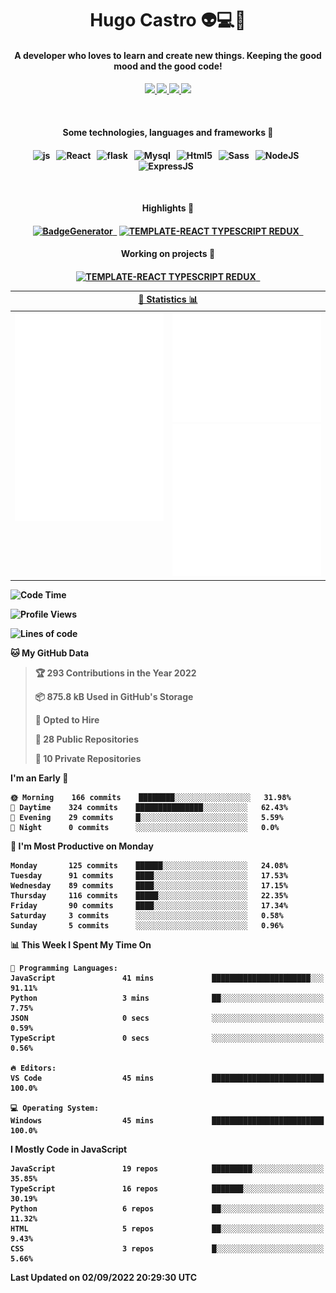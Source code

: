 <h1 align="center">Hugo Castro 👽💻🌌</h1>
<h4 align="center">A developer who loves to learn and create new things. Keeping the good mood and the good code!<h4/>
<p align="center">
		<a href="https://stackoverflow.com/users/11444549/hugo">
		<img src="https://img.shields.io/badge/-Stackoverflow-79db75?style=for-the-badge&logo=Stackoverflow&logoColor=white" />
	</a>
		<a href="https://api.whatsapp.com/send?phone=5532988940411text=Oii, vim pelo github!">
		<img src="https://img.shields.io/badge/WHATSAPP-79db75.svg?&style=for-the-badge&logo=whatsapp&logoColor=white" />
	</a>
		<a href="mailto:hugocastrohc@outlook.com">
		<img src="https://img.shields.io/badge/email-79db75.svg?&style=for-the-badge&logo=protonmail&logoColor=white" />
	<a href="https://open.spotify.com/user/22uat6ppbmvcvyia5me7tdmci">
		<img src="https://img.shields.io/badge/spotify-79db75.svg?&style=for-the-badge&logo=spotify&logoColor=white" />
	</a>
</p>

<br>

<h4 align="center"> Some technologies, languages and frameworks 🚀<h4/>
<p align="center">
	<img src="https://img.shields.io/badge/javascript-79db75.svg?&style=for-the-badge&logo=javascript&logoColor=white" alt="js" />&nbsp;&nbsp;
	<img src="https://img.shields.io/badge/-React-79db75?style=for-the-badge&logo=react&logoColor=white" alt="React" />&nbsp;&nbsp;
	<img src="https://img.shields.io/badge/flask-79db75.svg?&style=for-the-badge&logo=flask&logoColor=white" alt="flask" />&nbsp;&nbsp;
	<img src="https://img.shields.io/badge/mysql-79db75.svg?style=for-the-badge&logo=mysql&logoColor=white" alt="Mysql" />&nbsp;&nbsp;
	<img src="https://img.shields.io/badge/html5-79db75.svg?style=for-the-badge&logo=html5&logoColor=white" alt="Html5" />&nbsp;&nbsp;
	<img src="https://img.shields.io/badge/sass-79db75.svg?style=for-the-badge&logo=sass&logoColor=white" alt="Sass" />&nbsp;&nbsp;
	<img src="https://img.shields.io/badge/node.js-79db75.svg?style=for-the-badge&" alt="NodeJS" />&nbsp;&nbsp;
	<img src="https://img.shields.io/badge/express.js-79db75.svg?style=for-the-badge&" alt="ExpressJS" />&nbsp;&nbsp;
	

</p>

<br>
<h4 align="center"> Highlights 🔆<h4/>
<p align="center">
	  <a text-decoration="none" href="https://pypi.org/project/BadgeGenerator"><img src="https://img.shields.io/badge/BadgeGenerator-79db75.svg?style=for-the-badge&logo=pythonfor-the-badge&logo=django" alt="BadgeGenerator" />&nbsp;&nbsp;<a/>
	<a text-decoration="none" href="https://www.npmjs.com/package/cra-template-typescript-redux-react"><img src="https://img.shields.io/badge/template%20React%20typescript%20redux-79db75.svg?style=for-the-badge" alt="TEMPLATE-REACT TYPESCRIPT REDUX" />&nbsp;&nbsp;<a/>
</p>
<h4 align="center"> Working on projects 🔨<h4/>
	
<p align="center">
		<a text-decoration="none" href="https://www.npmjs.com/package/cra-template-typescript-redux-react"><img src="https://img.shields.io/badge/template%20React%20typescript%20redux-79db75.svg?style=for-the-badge" alt="TEMPLATE-REACT TYPESCRIPT REDUX" />&nbsp;&nbsp;<a/>
</p>

<table>
	<tr>
	    <th colspan="2" align="center">
	      <a href="" >🧩 Statistics 📊 </a>
	    </th>
	</tr>
	<tr>
	    <th valign="top" width="600"><img src="https://github.com/HugoCastroBR/HugoCastroBR/blob/master/Isometric.svg"  /></th>
	    <th width="600"><img src="https://github.com/HugoCastroBR/HugoCastroBR/blob/master/metrics.plugin.habits.svg"  />
		<img src="https://github.com/HugoCastroBR/HugoCastroBR/blob/master/metrics.plugin.activity.svg"  />
	    </th>
  	</tr>
	
<table/>

<!--START_SECTION:waka-->
![Code Time](http://img.shields.io/badge/Code%20Time-736%20hrs%209%20mins-blue)

![Profile Views](http://img.shields.io/badge/Profile%20Views-8-blue)

![Lines of code](https://img.shields.io/badge/From%20Hello%20World%20I%27ve%20Written-466%20Thousand%20lines%20of%20code-blue)

**🐱 My GitHub Data** 

> 🏆 293 Contributions in the Year 2022
 > 
> 📦 875.8 kB Used in GitHub's Storage 
 > 
> 💼 Opted to Hire
 > 
> 📜 28 Public Repositories 
 > 
> 🔑 10 Private Repositories  
 > 
**I'm an Early 🐤** 

```text
🌞 Morning    166 commits    ████████░░░░░░░░░░░░░░░░░   31.98% 
🌆 Daytime    324 commits    ███████████████░░░░░░░░░░   62.43% 
🌃 Evening    29 commits     █░░░░░░░░░░░░░░░░░░░░░░░░   5.59% 
🌙 Night      0 commits      ░░░░░░░░░░░░░░░░░░░░░░░░░   0.0%

```
📅 **I'm Most Productive on Monday** 

```text
Monday       125 commits    ██████░░░░░░░░░░░░░░░░░░░   24.08% 
Tuesday      91 commits     ████░░░░░░░░░░░░░░░░░░░░░   17.53% 
Wednesday    89 commits     ████░░░░░░░░░░░░░░░░░░░░░   17.15% 
Thursday     116 commits    █████░░░░░░░░░░░░░░░░░░░░   22.35% 
Friday       90 commits     ████░░░░░░░░░░░░░░░░░░░░░   17.34% 
Saturday     3 commits      ░░░░░░░░░░░░░░░░░░░░░░░░░   0.58% 
Sunday       5 commits      ░░░░░░░░░░░░░░░░░░░░░░░░░   0.96%

```


📊 **This Week I Spent My Time On** 

```text
💬 Programming Languages: 
JavaScript               41 mins             ██████████████████████░░░   91.11% 
Python                   3 mins              ██░░░░░░░░░░░░░░░░░░░░░░░   7.75% 
JSON                     0 secs              ░░░░░░░░░░░░░░░░░░░░░░░░░   0.59% 
TypeScript               0 secs              ░░░░░░░░░░░░░░░░░░░░░░░░░   0.56%

🔥 Editors: 
VS Code                  45 mins             █████████████████████████   100.0%

💻 Operating System: 
Windows                  45 mins             █████████████████████████   100.0%

```

**I Mostly Code in JavaScript** 

```text
JavaScript               19 repos            █████████░░░░░░░░░░░░░░░░   35.85% 
TypeScript               16 repos            ███████░░░░░░░░░░░░░░░░░░   30.19% 
Python                   6 repos             ██░░░░░░░░░░░░░░░░░░░░░░░   11.32% 
HTML                     5 repos             ██░░░░░░░░░░░░░░░░░░░░░░░   9.43% 
CSS                      3 repos             █░░░░░░░░░░░░░░░░░░░░░░░░   5.66%

```



 Last Updated on 02/09/2022 20:29:30 UTC
<!--END_SECTION:waka-->


